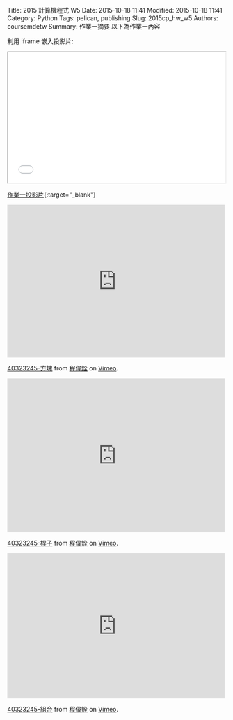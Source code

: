 Title: 2015 計算機程式 W5
Date: 2015-10-18 11:41
Modified: 2015-10-18 11:41
Category: Python
Tags: pelican, publishing
Slug: 2015cp_hw_w5
Authors: coursemdetw
Summary: 作業一摘要
以下為作業一內容

利用 iframe 嵌入投影片:

<iframe src="simplest3.html" width="500" height="300"></iframe>

[作業一投影片](simplest3.html){:target="_blank"}

<iframe src="https://player.vimeo.com/video/144590964" width="500" height="350" frameborder="0" webkitallowfullscreen mozallowfullscreen allowfullscreen></iframe> <p><a href="https://vimeo.com/144590964">40323245-方塊</a> from <a href="https://vimeo.com/user45488662">程偉銓</a> on <a href="https://vimeo.com">Vimeo</a>.</p>

<iframe src="https://player.vimeo.com/video/144590963" width="500" height="353" frameborder="0" webkitallowfullscreen mozallowfullscreen allowfullscreen></iframe> <p><a href="https://vimeo.com/144590963">40323245-桿子</a> from <a href="https://vimeo.com/user45488662">程偉銓</a> on <a href="https://vimeo.com">Vimeo</a>.</p>

<iframe src="https://player.vimeo.com/video/144590965" width="500" height="333" frameborder="0" webkitallowfullscreen mozallowfullscreen allowfullscreen></iframe> <p><a href="https://vimeo.com/144590965">40323245-組合</a> from <a href="https://vimeo.com/user45488662">程偉銓</a> on <a href="https://vimeo.com">Vimeo</a>.</p>
